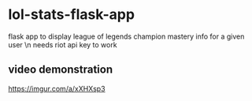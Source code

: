 # lol-stats-flask-app
flask app to display league of legends champion mastery info for a given user \n
needs riot api key to work
## video demonstration
https://imgur.com/a/xXHXsp3
